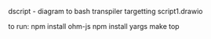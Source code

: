 dscript - diagram to bash transpiler
targetting script1.drawio

to run:
npm install ohm-js
npm install yargs
make top
